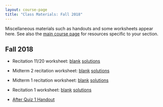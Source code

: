 ```yaml
---
layout: course-page
title: "Class Materials: Fall 2018"
---
```


Miscellaneous materials such as handouts and some worksheets appear here.  See also the [main course page](index.html#top) for resources specific to your section.

## Fall 2018

* Recitation 11/20 worksheet: [blank](assets/materials/Fall2018/Recitation-5.1-5.2.pdf) [solutions](assets/materials/Fall2018/Recitation-5.1-5.2-Sols.pdf)

* Midterm 2 recitation worksheet: [blank](assets/materials/Fall2018/Recitation-MT2-Review.pdf) [solutions](assets/materials/Fall2018/Recitation-MT2-Review-Sols.pdf)

* Midterm 1 recitation worksheet: [blank](assets/materials/Fall2018/Recitation-MT1-Review.pdf) [solutions](assets/materials/Fall2018/Recitation-MT1-Review-Sols.pdf)

* Recitation 1 worksheet: [blank](assets/materials/Fall2018/Recitation-1.pdf) [solutions](assets/materials/Fall2018/Recitation-1-Sols.pdf)

* [After Quiz 1 Handout](assets/materials/Fall2018/Fall18_ALEKS_quiz1_proctored_end.pdf)

